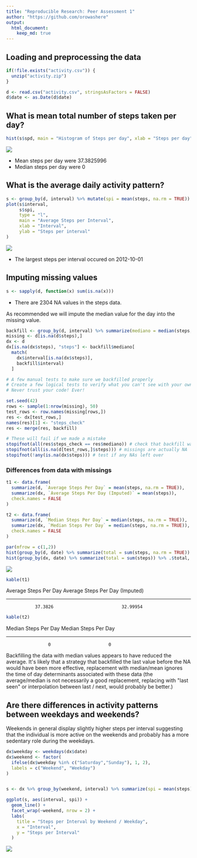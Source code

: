 ```yaml
---
title: "Reproducible Research: Peer Assessment 1"
author: "https://github.com/orowashere"
output: 
  html_document:
    keep_md: true
---
```




## Loading and preprocessing the data


```r
if(!file.exists("activity.csv")) {
  unzip("activity.zip")
}

d <- read.csv("activity.csv", stringsAsFactors = FALSE)
d$date <- as.Date(d$date)
```


## What is mean total number of steps taken per day?




```r
hist(s$spd, main = "Histogram of Steps per day", xlab = "Steps per day", ylab = "# of Days")
```

![](PA1_template_files/figure-html/unnamed-chunk-2-1.png)<!-- -->

- Mean steps per day were 37.3825996
- Median steps per day were 0


## What is the average daily activity pattern?


```r
s <- group_by(d, interval) %>% mutate(spi = mean(steps, na.rm = TRUE))
plot(s$interval, 
     s$spi, 
     type = "l", 
     main = "Average Steps per Interval", 
     xlab = "Interval", 
     ylab = "Steps per interval"
)
```

![](PA1_template_files/figure-html/unnamed-chunk-3-1.png)<!-- -->

- The largest steps per interval occured on 2012-10-01

## Imputing missing values


```r
s <- sapply(d, function(x) sum(is.na(x)))
```

- There are 2304 NA values in the steps data.

As recommended we will impute the median value for the day into the missing value. 


```r
backfill <- group_by(d, interval) %>% summarize(mediano = median(steps, na.rm = TRUE))
missing <- d[is.na(d$steps),]
dx <- d
dx[is.na(dx$steps), "steps"] <- backfill$mediano[
  match(
    dx$interval[is.na(dx$steps)],
    backfill$interval)
  ]

# A few manual tests to make sure we backfilled properly
# Create a few logical tests to verify what you can't see with your own eyes!
# Never trust your code! Ever!

set.seed(42)
rows <- sample(1:nrow(missing), 50)
test_rows <- row.names(missing[rows,])
res <- dx[test_rows,]
names(res)[1] <- "steps_check"
res <- merge(res, backfill) 

# These will fail if we made a mistake
stopifnot(all(res$steps_check == res$mediano)) # check that backfill was appropriate
stopifnot(all(is.na(d[test_rows,]$steps))) # missings are actually NA
stopifnot(!any(is.na(dx$steps))) # test if any NAs left over
```

### Differences from data with missings


```r
t1 <- data.frame(
  summarize(d, `Average Steps Per Day` = mean(steps, na.rm = TRUE)),
  summarize(dx, `Average Steps Per Day (Imputed)` = mean(steps)), 
  check.names = FALSE
)

t2 <- data.frame(
  summarize(d, `Median Steps Per Day` = median(steps, na.rm = TRUE)),
  summarize(dx, `Median Steps Per Day` = median(steps, na.rm = TRUE)),
  check.names = FALSE
)

par(mfrow = c(1,2))
hist(group_by(d, date) %>% summarize(total = sum(steps, na.rm = TRUE)) %>% .$total, col = "blue", main = "Histogram of Daily Steps", xlab = "")
hist(group_by(dx, date) %>% summarize(total = sum(steps)) %>% .$total, col = "red", main = "Histogram of Daily Steps (Imputed)", xlab = "")
```

![](PA1_template_files/figure-html/unnamed-chunk-6-1.png)<!-- -->


```r
kable(t1)
```



 Average Steps Per Day   Average Steps Per Day (Imputed)
----------------------  --------------------------------
               37.3826                          32.99954

```r
kable(t2)
```



 Median Steps Per Day   Median Steps Per Day
---------------------  ---------------------
                    0                      0

Backfilling the data with median values appears to have reduced the average. It's likely that a strategy that backfilled the last value before the NA would have been more effective, replacement with median/mean ignores the time of day determinants associated with these data (the average/median is not necessarily a good replacement, replacing with "last seen" or interpolation between last / next, would probably be better.)

## Are there differences in activity patterns between weekdays and weekends?

Weekends in general display slightly higher steps per interval suggesting that the individual is more active on the weekends and probably has a more sedentary role during the weekdays. 


```r
dx$weekday <- weekdays(dx$date)
dx$weekend <- factor(
  ifelse(dx$weekday %in% c("Saturday","Sunday"), 1, 2),
  labels = c("Weekend", "Weekday")
)


s <- dx %>% group_by(weekend, interval) %>% summarize(spi = mean(steps))

ggplot(s, aes(interval, spi)) + 
  geom_line() + 
  facet_wrap(~weekend, nrow = 2) + 
  labs(
    title = "Steps per Interval by Weekend / Weekday",
    x = "Interval",
    y = "Steps per Interval"
  )
```

![](PA1_template_files/figure-html/unnamed-chunk-8-1.png)<!-- -->

